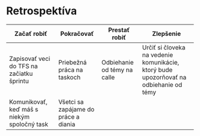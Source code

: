 # Retrospektíva

| **Začať robiť** | **Pokračovať** | **Prestať robiť** | **Zlepšenie** |
|-----------------|----------------|-------------------|---------------|
| Zapisovať veci do TFS na začiatku šprintu	| Priebežná práca na taskoch | Odbiehanie od témy na calle | Určiť si človeka na vedenie komunikácie, ktorý bude upozorňovať na odbiehanie od témy |
| Komunikovať, keď máš s niekým spoločný task	| Všetci sa zapájame do práce a diania | | |
